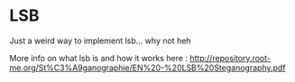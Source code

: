 # LSB
Just a weird way to implement lsb... why not heh


More info on what lsb is and how it works here : http://repository.root-me.org/St%C3%A9ganographie/EN%20-%20LSB%20Steganography.pdf
